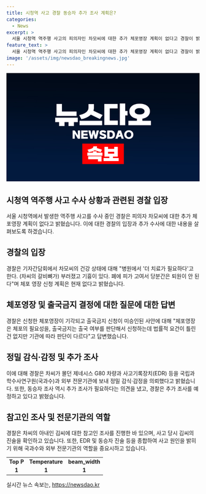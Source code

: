```yaml
---
title: 시청역 사고 경찰 동승자 추가 조사 계획은?
categories:
  - News
excerpt: >
  서울 시청역 역주행 사고의 피의자인 차모씨에 대한 추가 체포영장 계획이 없다고 경찰이 밝혔습니다. 차씨의 건강 상태와 관련하여 병원에서 더 치료가 필요하다고 한다. (갈비뼈가) 부러졌고 기흉이 있다. 폐에 피가 고여서 당분간은 퇴원이 안 된다고 밝혔으며, 국과수와 공신력 있는 외부 전문기관에 EDR 등을 보내 정밀 감식·감정을 의뢰한 상황입니다. 추가 조사와 함께 차씨의 몰던 차량의 사고기록장치 분석이 예정되어 있습니다.
feature_text: >
  서울 시청역 역주행 사고의 피의자인 차모씨에 대한 추가 체포영장 계획이 없다고 경찰이 밝혔습니다. 차씨의 건강 상태와 관련하여 병원에서 더 치료가 필요하다고 한다. (갈비뼈가) 부러졌고 기흉이 있다. 폐에 피가 고여서 당분간은 퇴원이 안 된다고 밝혔으며, 국과수와 공신력 있는 외부 전문기관에 EDR 등을 보내 정밀 감식·감정을 의뢰한 상황입니다. 추가 조사와 함께 차씨의 몰던 차량의 사고기록장치 분석이 예정되어 있습니다.
image: '/assets/img/newsdao_breakingnews.jpg'
---
```


<p><img src="/assets/img/newsdao_breakingnews.jpg" alt="bookingtag 속보" /></p>

<h2>시청역 역주행 사고 수사 상황과 관련된 경찰 입장</h2>

<p data-ke-size="size16">서울 시청역에서 발생한 역주행 사고를 수사 중인 경찰은 피의자 차모씨에 대한 추가 체포영장 계획이 없다고 밝혔습니다. 이에 대한 경찰의 입장과 추가 수사에 대한 내용을 살펴보도록 하겠습니다.</p>

<h2 data-ke-size="size26">경찰의 입장</h2>

<p data-ke-size="size16">경찰은 기자간담회에서 차모씨의 건강 상태에 대해 "병원에서 '더 치료가 필요하다'고 한다. (차씨의 갈비뼈가) 부러졌고 기흉이 있다. 폐에 피가 고여서 당분간은 퇴원이 안 된다"며 체포 영장 신청 계획은 현재 없다고 밝혔습니다.</p>

<h2 data-ke-size="size26">체포영장 및 출국금지 결정에 대한 질문에 대한 답변</h2>

<p data-ke-size="size16">경찰은 신청한 체포영장이 기각되고 출국금지 신청이 미승인된 사안에 대해 "체포영장은 체포의 필요성을, 출국금지는 출국 여부를 판단해서 신청하는데 법률적 요건이 틀린 건 없지만 기관에 따라 판단이 다르다"고 답변했습니다.</p>

<h2 data-ke-size="size26">정밀 감식·감정 및 추가 조사</h2>

<p data-ke-size="size16">이에 대해 경찰은 차씨가 몰던 제네시스 G80 차량과 사고기록장치(EDR) 등을 국립과학수사연구원(국과수)과 외부 전문기관에 보내 정밀 감식·감정을 의뢰했다고 밝혔습니다. 또한, 동승자 조사 역시 추가 조사가 필요하다는 의견을 냈고, 경찰은 추가 조사를 예정하고 있다고 밝혔습니다.</p>

<h2 data-ke-size="size26">참고인 조사 및 전문기관의 역할</h2>

<p data-ke-size="size16">경찰은 차씨의 아내인 김씨에 대한 참고인 조사를 진행한 바 있으며, 사고 당시 김씨의 진술을 확인하고 있습니다. 또한, EDR 및 동승자 진술 등을 종합하여 사고 원인을 밝히기 위해 국과수와 외부 전문기관의 역할을 중요시하고 있습니다.</p>

<table>
  <tr>
    <td style="text-align: center; height: 17px;"><b>Top P</b></td>
    <td style="text-align: center; height: 17px;"><b>Temperature</b></td>
    <td style="text-align: center; height: 17px;"><b>beam_width</b></td>
  </tr>
  <tr>
    <td style="text-align: center; height: 17px;"><b>1</b></td>
    <td style="text-align: center; height: 17px;"><b>1</b></td>
    <td style="text-align: center; height: 17px;"><b>1</b></td>
  </tr>
</table>
실시간 뉴스 속보는, <a href="https://newsdao.kr" rel="dofollow">https://newsdao.kr</a>


